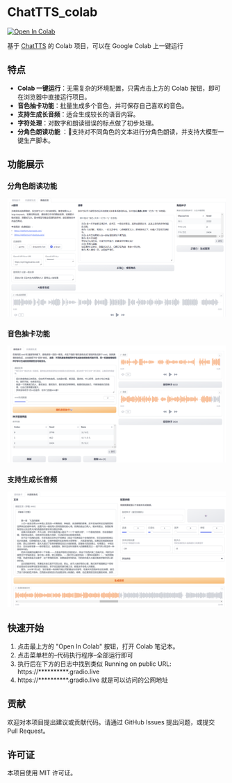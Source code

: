 # ChatTTS_colab

[![Open In Colab](https://colab.research.google.com/assets/colab-badge.svg)](https://colab.research.google.com/github/6drf21e/ChatTTS_colab/blob/main/chattts_webui_mix.ipynb)

基于 [ChatTTS](https://github.com/2noise/ChatTTS) 的 Colab 项目，可以在 Google Colab 上一键运行

## 特点

- **Colab 一键运行**：无需复杂的环境配置，只需点击上方的 Colab 按钮，即可在浏览器中直接运行项目。
- **音色抽卡功能**：批量生成多个音色，并可保存自己喜欢的音色。
- **支持生成长音频**：适合生成较长的语音内容。
- **字符处理**：对数字和朗读错误的标点做了初步处理。
- **分角色朗读功能** ：🚀支持对不同角色的文本进行分角色朗读，并支持大模型一键生产脚本。

## 功能展示

### 分角色朗读功能

![分角色朗读功能](assets/shot3.png)

### 音色抽卡功能

![音色抽卡功能](assets/shot1.png)

### 支持生成长音频

![生成长音频](assets/shot2.png)

## 快速开始

1. 点击最上方的 "Open In Colab" 按钮，打开 Colab 笔记本。
2. 点击菜单栏的–代码执行程序–全部运行即可
3. 执行后在下方的日志中找到类似
   Running on public URL: https://**********.gradio.live
4. https://**********.gradio.live 就是可以访问的公网地址


## 贡献

欢迎对本项目提出建议或贡献代码。请通过 GitHub Issues 提出问题，或提交 Pull Request。

## 许可证

本项目使用 MIT 许可证。

